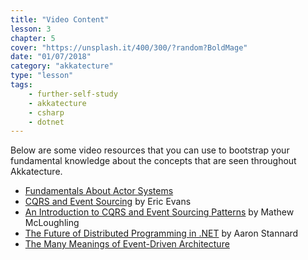 ```yaml
---
title: "Video Content"
lesson: 3
chapter: 5
cover: "https://unsplash.it/400/300/?random?BoldMage"
date: "01/07/2018"
category: "akkatecture"
type: "lesson"
tags:
    - further-self-study
    - akkatecture
    - csharp
    - dotnet
---
```


Below are some video resources that you can use to bootstrap your fundamental knowledge about the concepts that are seen throughout Akkatecture.

- [Fundamentals About Actor Systems](https://channel9.msdn.com/Shows/Going+Deep/Hewitt-Meijer-and-Szyperski-The-Actor-Model-everything-you-wanted-to-know-but-were-afraid-to-ask)
- [CQRS and Event Sourcing](https://www.youtube.com/watch?v=JHGkaShoyNs) by Eric Evans
- [An Introduction to CQRS and Event Sourcing Patterns](https://www.youtube.com/watch?v=9a1PqwFrMP0&t=2042s) by Mathew McLoughling
- [The Future of Distributed Programming in .NET](https://www.youtube.com/watch?v=ozelpjr9SXE&t=2140s) by Aaron Stannard
- [The Many Meanings of Event-Driven Architecture](https://www.youtube.com/watch?v=STKCRSUsyP0)